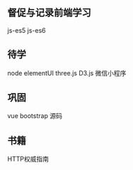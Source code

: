 ## 督促与记录前端学习
js-es5
js-es6

## 待学
node
elementUI
three.js
D3.js
微信小程序

## 巩固
vue
bootstrap
源码

## 书籍
HTTP权威指南
